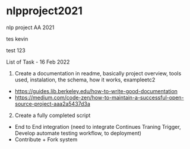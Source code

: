 # nlpproject2021
nlp project AA 2021

tes kevin

test 123



List of Task - 16 Feb 2022
1. Create a documentation in readme, basically project overview, tools used, instalation, the schema, how it works, exampleetc2
  - https://guides.lib.berkeley.edu/how-to-write-good-documentation
  - https://medium.com/code-zen/how-to-maintain-a-successful-open-source-project-aaa2a5437d3a    
2.  Create a fully completed script
  - End to End integration (need to integrate Continues Traning Trigger, Develop automate testing workflow, to deployment)
  - Contribute + Fork system
